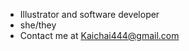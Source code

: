 - Illustrator and software developer 
- she/they
- Contact me at Kaichai444@gmail.com

<!---
Kaichai444/Kaichai444 is a ✨ special ✨ repository because its `README.md` (this file) appears on your GitHub profile.
You can click the Preview link to take a look at your changes.
--->
